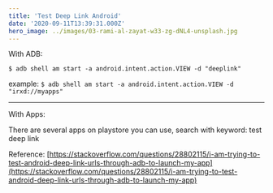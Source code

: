 ```yaml
---
title: 'Test Deep Link Android'
date: '2020-09-11T13:39:31.000Z'
hero_image: ../images/03-rami-al-zayat-w33-zg-dNL4-unsplash.jpg
---
```


With ADB:

`$ adb shell am start -a android.intent.action.VIEW -d "deeplink"`

example:
`$ adb shell am start -a android.intent.action.VIEW -d "irxd://myapps"`
___
With Apps:

There are several apps on playstore you can use, search with keyword: test deep link

Reference:
[https://stackoverflow.com/questions/28802115/i-am-trying-to-test-android-deep-link-urls-through-adb-to-launch-my-app](https://stackoverflow.com/questions/28802115/i-am-trying-to-test-android-deep-link-urls-through-adb-to-launch-my-app)